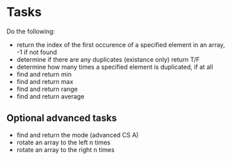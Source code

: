 # Tasks

Do the following:
* return the index of the first occurence of a specified element in an array, -1 if not found
* determine if there are any duplicates (existance only) return T/F
* determine how many times a specified element is duplicated, if at all
* find and return min
* find and return max
* find and return range
* find and return average

## Optional advanced tasks
* find and return the mode (advanced CS A)
* rotate an array to the left n times
* rotate an array to the right n times
